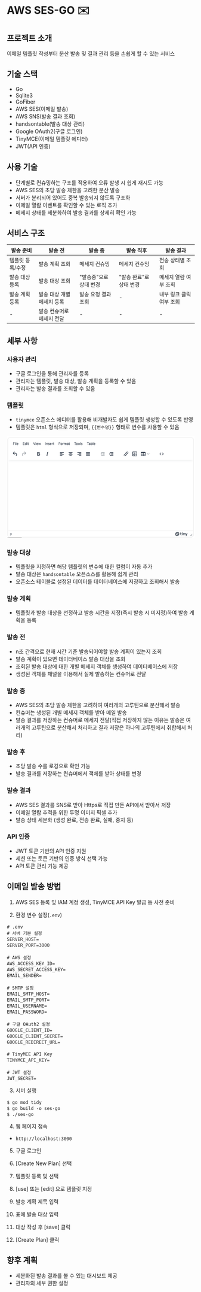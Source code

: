 # AWS SES-GO ✉️

## 프로젝트 소개

이메일 템플릿 작성부터 분산 발송 및 결과 관리 등을 손쉽게 할 수 있는 서비스

## 기술 스택

- Go
- Sqlite3
- GoFiber
- AWS SES(이메일 발송)
- AWS SNS(발송 결과 조회)
- handsontable(발송 대상 관리)
- Google OAuth2(구글 로그인)
- TinyMCE(이메일 템플릿 에디터)
- JWT(API 인증)

## 사용 기술

- 단계별로 컨슈밍하는 구조를 적용하여 오류 발생 시 쉽게 재시도 가능
- AWS SES의 초당 발송 제한을 고려한 분산 발송
- 서버가 분리되어 있어도 중복 발송되지 않도록 구조화
- 이메일 열람 이벤트를 확인할 수 있는 로직 추가
- 메세지 상태를 세분화하여 발송 결과를 상세히 확인 가능

## 서비스 구조

| 발송 준비     | 발송 전            | 발송 중          | 발송 직후          | 발송 결과          |
|-----------|-----------------|---------------|----------------|----------------|
| 템플릿 등록/수정 | 발송 계획 조회        | 메세지 컨슈밍       | 메세지 컨슈밍        | 전송 상태별 조회      |
| 발송 대상 등록  | 발송 대상 조회        | "발송중"으로 상태 변경 | "발송 완료"로 상태 변경 | 메세지 열람 여부 조회   |
| 발송 계획 등록  | 발송 대상 개별 메세지 등록 | 발송 요청 결과 조회   | -              | 내부 링크 클릭 여부 조회 |
| -         | 발송 컨슈머로 메세지 전달  | -             | -              | -              |

## 세부 사항

### 사용자 관리

- 구글 로그인을 통해 관리자를 등록
- 관리자는 템플릿, 발송 대상, 발송 계획을 등록할 수 있음
- 관리자는 발송 결과를 조회할 수 있음

### 템플릿

- `tinymce` 오픈소스 에디터를 활용해 비개발자도 쉽게 템플릿 생성할 수 있도록 반영
- 템플릿은 `html` 형식으로 저장되며, `{{변수명}}` 형태로 변수를 사용할 수 있음

![img.png](docs/img.png)

### 발송 대상

- 템플릿을 지정하면 해당 템플릿의 변수에 대한 컬럼이 자동 추가
- 발송 대상은 `handsontable` 오픈소스를 활용해 쉽게 관리
- 오픈소스 테이블로 설정된 데이터를 데이터베이스에 저장하고 조회해서 발송

### 발송 계획

- 템플릿과 발송 대상을 선정하고 발송 시간을 지정(즉시 발송 시 미지정)하여 발송 계획을 등록

### 발송 전

- n초 간격으로 현재 시간 기준 발송되어야할 발송 계획이 있는지 조회
- 발송 계획이 있으면 데이터베이스 발송 대상을 조회
- 조회된 발송 대상에 대한 개별 메세지 객체를 생성하여 데이터베이스에 저장
- 생성된 객체를 채널을 이용해서 실제 발송하는 컨슈머로 전달

### 발송 중

- AWS SES의 초당 발송 제한을 고려하여 여러개의 고루틴으로 분산해서 발송
- 컨슈머는 생성된 개별 메세지 객체를 받아 메일 발송
- 발송 결과를 저장하는 컨슈머로 메세지 전달(직접 저장하지 않는 이유는 발송은 여러개의 고루틴으로 분산해서 처리하고 결과 저장은 하나의 고루틴에서 취합해서 처리)

### 발송 후

- 초당 발송 수를 로깅으로 확인 가능
- 발송 결과를 저장하는 컨슈머에서 객체를 받아 상태를 변경

### 발송 결과

- AWS SES 결과를 SNS로 받아 Https로 직접 만든 API에서 받아서 저장
- 이메일 열람 추적을 위한 투명 이미지 픽셀 추가
- 발송 상태 세분화 (생성 완료, 전송 완료, 실패, 중지 등)

### API 인증

- JWT 토큰 기반의 API 인증 지원
- 세션 또는 토큰 기반의 인증 방식 선택 가능
- API 토큰 관리 기능 제공

## 이메일 발송 방법

1. AWS SES 등록 및 IAM 계정 생성, TinyMCE API Key 발급 등 사전 준비

2. 환경 변수 설정(`.env`)

```shell
# .env
# 서버 기본 설정
SERVER_HOST=
SERVER_PORT=3000

# AWS 설정
AWS_ACCESS_KEY_ID=
AWS_SECRET_ACCESS_KEY=
EMAIL_SENDER=

# SMTP 설정
EMAIL_SMTP_HOST=
EMAIL_SMTP_PORT=
EMAIL_USERNAME=
EMAIL_PASSWORD=

# 구글 OAuth2 설정
GOOGLE_CLIENT_ID=
GOOGLE_CLIENT_SECRET=
GOOGLE_REDIRECT_URL=

# TinyMCE API Key
TINYMCE_API_KEY=

# JWT 설정
JWT_SECRET=
```

3. 서버 실행

```shell
$ go mod tidy
$ go build -o ses-go
$ ./ses-go
```

4. 웹 페이지 접속

- `http://localhost:3000`

5. 구글 로그인

6. [Create New Plan] 선택

7. 템플릿 등록 및 선택

8. [use] 또는 [edit] 으로 템플릿 지정

9. 발송 계획 제목 입력

10. 표에 발송 대상 입력

11. 대상 작성 후 [save] 클릭

12. [Create Plan] 클릭

## 향후 계획

- 세분화된 발송 결과를 볼 수 있는 대시보드 제공
- 관리자의 세부 권한 설정
